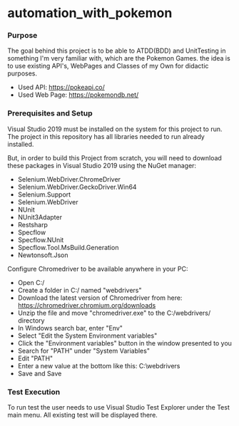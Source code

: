 # automation_with_pokemon

### Purpose ###

The goal behind this project is to be able to ATDD(BDD) and UnitTesting in something I'm very familiar with, which are the Pokemon Games. the idea is to use existing API's, WebPages and Classes of my Own for didactic purposes.

- Used API: https://pokeapi.co/
- Used Web Page: https://pokemondb.net/



### Prerequisites and Setup ###

Visual Studio 2019 must be installed on the system for this project to run. The project in this repository has all libraries needed to run already installed.

But, in order to build this Project from scratch, you will need to download these packages in Visual Studio 2019 using the NuGet manager:
- Selenium.WebDriver.ChromeDriver
- Selenium.WebDriver.GeckoDriver.Win64
- Selenium.Support
- Selenium.WebDriver
- NUnit
- NUnit3Adapter
- Restsharp
- Specflow
- Specflow.NUnit
- Specflow.Tool.MsBuild.Generation
- Newtonsoft.Json


Configure Chromedriver to be available anywhere in your PC:
- Open C:/
- Create a folder in C:/ named "webdrivers"
- Download the latest version of Chromedriver from here: https://chromedriver.chromium.org/downloads
- Unzip the file and move "chromedriver.exe" to the C:/webdrivers/ directory
- In Windows search bar, enter "Env"
- Select "Edit the System Environment variables"
- Click the "Environment variables" button in the window presented to you
- Search for "PATH" under "System Variables"
- Edit "PATH" 
- Enter a new value at the bottom like this: C:\webdrivers
- Save and Save



### Test Execution ###

To run test the user needs to use Visual Studio Test Explorer under the Test main menu. All existing test will be displayed there.


